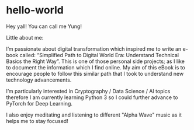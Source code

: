 # hello-world

Hey yall! You can call me Yung! 

Little about me: 

I’m passionate about digital transformation which inspired me to write an e-book called: “Simplified Path to Digital World Era: Understand Technical Basics the Right Way”. This is one of those personal side projects; as I like to document the information which I find online. My aim of this eBook is to encourage people to follow this similar path that I took to understand new technology advancements. 

I’m particularly interested in Cryptography / Data Science / AI topics therefore I am currently learning Python 3 so I could further advance to PyTorch for Deep Learning. 

I also enjoy meditating and listening to different "Alpha Wave" music as it helps me to stay focused!
